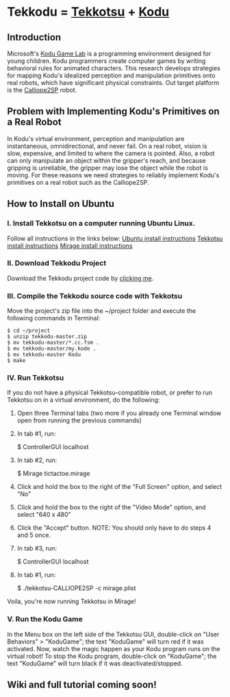 Tekkodu = [Tekkotsu](http://www.tekkotsu.org/) + [Kodu](https://research.microsoft.com/en-us/projects/kodu/)
=======================================

## Introduction
Microsoft's [Kodu Game Lab](https://research.microsoft.com/en-us/projects/kodu/) is a programming environment designed for young children. Kodu programmers create computer games by writing behavioral rules for animated characters. This research develops strategies for mapping Kodu's idealized perception and manipulation primitives onto real robots, which have significant physical constraints. Out target platform is the [Calliope2SP](http://www.roprodesign.com/educational-robots/calliope/) robot.

## Problem with Implementing Kodu's Primitives on a Real Robot
In Kodu's virtual environment, perception and manipulation are instantaneous, omnidirectional, and never fail. On a real robot, vision is slow, expensive, and limited to where the camera is pointed. Also, a robot can only manipulate an object within the gripper's reach, and because gripping is unreliable, the gripper may lose the object while the robot is moving. For these reasons we need strategies to reliably implement Kodu's primitives on a real robot such as the Calliope2SP.

## How to Install on Ubuntu
### I.		Install Tekkotsu on a computer running Ubuntu Linux.
Follow all instructions in the links below:
[Ubuntu install instructions](http://wiki.tekkotsu.org/index.php/Ubuntu_install_instructions)
[Tekkotsu install instructions](http://wiki.tekkotsu.org/index.php/Tekkotsu_install_instructions)
[Mirage install instructions](http://wiki.tekkotsu.org/index.php/Mirage_install_instructions)

### II.		Download Tekkodu Project
Download the Tekkodu project code by [clicking me](https://github.com/troiwilliams/tekkodu/archive/master.zip).

### III.	Compile the Tekkodu source code with Tekkotsu
Move the project's zip file into the ~/project folder and execute the following commands in Terminal:

	$ cd ~/project
	$ unzip tekkodu-master.zip
	$ mv tekkodu-master/*.cc.fsm .
	$ mv tekkodu-master/my.kode .
	$ mv tekkodu-master Kodu
	$ make

### IV.		Run Tekkotsu
If you do not have a physical Tekkotsu-compatible robot, or prefer to run Tekkotsu on in a virtual environment, do the following:
1) Open three Terminal tabs (two more if you already one Terminal window open from running the previous commands)
2) In tab #1, run:

	$ ControllerGUI localhost

3) In tab #2, run:

	$ Mirage tictactoe.mirage

4) Click and hold the box to the right of the "Full Screen" option, and select "No"
5) Click and hold the box to the right of the "Video Mode" option, and select "640 x 480"
6) Click the "Accept" button. NOTE: You should only have to do steps 4 and 5 once.

7) In tab #3, run:

	$ ControllerGUI localhost

8) In tab #1, run:

	$ ./tekkotsu-CALLIOPE2SP -c mirage.plist

Voila, you're now running Tekkotsu in Mirage!

### V.		Run the Kodu Game
In the Menu box on the left side of the Tekkotsu GUI, double-click on "User Behaviors" > "KoduGame"; the text "KoduGame" will turn red if it was activated. Now, watch the magic happen as your Kodu program runs on the virtual robot!
To stop the Kodu program, double-click on "KoduGame"; the text "KoduGame" will turn black if it was deactivated/stopped.

## Wiki and full tutorial coming soon!